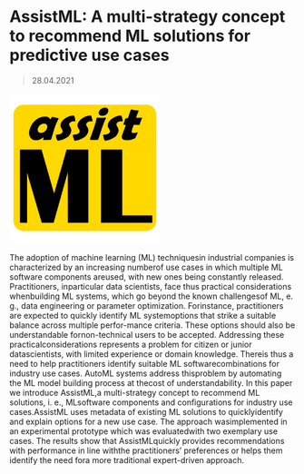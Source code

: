 # AssistML: A multi-strategy concept to recommend ML solutions for predictive use cases

> 28.04.2021

<img src="./assistML.png" style="zoom:33%;" />

The adoption of machine learning (ML) techniquesin industrial companies is characterized by an increasing numberof  use  cases  in  which  multiple  ML  software  components  areused,  with  new  ones  being  constantly  released.  Practitioners,  inparticular data scientists, face thus practical considerations whenbuilding  ML  systems,  which  go  beyond  the  known  challengesof  ML,  e. g.,  data  engineering  or  parameter  optimization.  Forinstance, practitioners are expected to quickly identify ML systemoptions  that  strike  a  suitable  balance  across  multiple  perfor-mance criteria. These options should also be understandable fornon-technical  users  to  be  accepted.  Addressing  these  practicalconsiderations  represents  a  problem  for  citizen  or  junior  datascientists,  with  limited  experience  or  domain  knowledge.  Thereis thus a need to help practitioners identify suitable ML softwarecombinations for industry use cases. AutoML systems address thisproblem  by  automating  the  ML  model  building  process  at  thecost  of  understandability.  In  this  paper  we  introduce  AssistML,a  multi-strategy  concept  to  recommend  ML  solutions,  i. e.,  MLsoftware  components  and  configurations  for  industry  use  cases.AssistML  uses  metadata  of  existing  ML  solutions  to  quicklyidentify and explain options for a new use case. The approach wasimplemented in an experimental prototype which was evaluatedwith  two  exemplary  use  cases.  The  results  show  that  AssistMLquickly provides recommendations with performance in line withthe practitioners’ preferences or helps them identify the need fora  more  traditional  expert-driven  approach.
